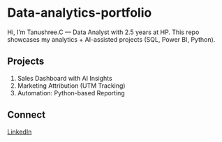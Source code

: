 # Data-analytics-portfolio
Hi, I’m Tanushree.C — Data Analyst with 2.5 years at HP. 
This repo showcases my analytics + AI-assisted projects (SQL, Power BI, Python).

## Projects
1. Sales Dashboard with AI Insights
2. Marketing Attribution (UTM Tracking)
3. Automation: Python-based Reporting

## Connect
[LinkedIn](www.linkedin.com/in/tanu-shree-c)
